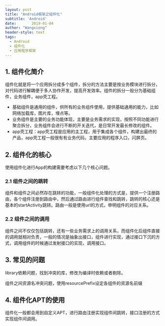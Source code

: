 ```yaml
---
layout: post
title: "Android框架之组件化"
subtitle: 'Android'
date:       2019-01-04
author: "Wangxiong"
header-style: text
tags:
  - Android
  - 组件化
  - 应用程序框架
---
```

## 1. 组件化简介

组件化就是将一个应用拆分成多个组件，拆分的方法主要是按业务模块进行拆分，对代码进行解耦便于多人协作开发，提高开发效率。组件的拆分一般分为基础组件，业务组件，app壳工程。

- 基础组件是通用的组件，供所有的业务组件使用，提供基础通用的能力，比如网络加载库，图片库，埋点等。
- 业务组件是主要的业务功能体现，主要是业务需求的实现，按照不同功能进行聚合拆分，业务组件会进行不断的开关迭代，是日常开发最长修改的组件。
- app壳工程：app壳工程是应用的主工程，用于集成各个组件，构建出最终的产品，app壳工程一般很有有业务代码，主要应用的程序入口，闪屏页。

## 2. 组件化的核心

使用组件化进行App的构建需要考虑以下几个核心问题。

### 2.1 组件之间的跳转

组件和组件之间必然存在跳转的功能，一般组件化处理的方式是，提供一个注册路由，各个组件注册到路由中，然后通过路由进行组件查找和跳转，跳转的核心还是基本的startActivity跳转。路由一般是使用url的方式，申明组件的对应关系。

### 2.2 组件之间的调用

组件之间不仅仅包括跳转，还有一些业务需求上的调用关系，而组件化后组件直接的调用就相对负责，一般的情况是抽象出接口，组件进行实现，通过接口下沉的方式，调用组件的时候通过发射接口的实现，调用接口。

## 3. 常见的问题

library依赖问题，找到冲突的库，修改为编译时依赖或者剔除。

组件之间资源名冲突问题，使用resourcePrefix设定各组件的资源名前缀

## 4. 组件化APT的使用

组件化一般都会用到自定义APT，进行路由注册实现组件间跳转，接口注册的方式实现组件间调用。